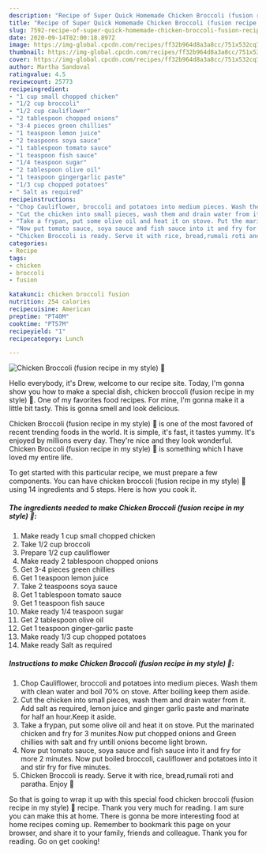 ```yaml
---
description: "Recipe of Super Quick Homemade Chicken Broccoli (fusion recipe in my style) 💛"
title: "Recipe of Super Quick Homemade Chicken Broccoli (fusion recipe in my style) 💛"
slug: 7592-recipe-of-super-quick-homemade-chicken-broccoli-fusion-recipe-in-my-style
date: 2020-09-14T02:00:18.897Z
image: https://img-global.cpcdn.com/recipes/ff32b964d8a3a8cc/751x532cq70/chicken-broccoli-fusion-recipe-in-my-style-💛-recipe-main-photo.jpg
thumbnail: https://img-global.cpcdn.com/recipes/ff32b964d8a3a8cc/751x532cq70/chicken-broccoli-fusion-recipe-in-my-style-💛-recipe-main-photo.jpg
cover: https://img-global.cpcdn.com/recipes/ff32b964d8a3a8cc/751x532cq70/chicken-broccoli-fusion-recipe-in-my-style-💛-recipe-main-photo.jpg
author: Martha Sandoval
ratingvalue: 4.5
reviewcount: 25773
recipeingredient:
- "1 cup small chopped chicken"
- "1/2 cup broccoli"
- "1/2 cup cauliflower"
- "2 tablespoon chopped onions"
- "3-4 pieces green chillies"
- "1 teaspoon lemon juice"
- "2 teaspoons soya sauce"
- "1 tablespoon tomato sauce"
- "1 teaspoon fish sauce"
- "1/4 teaspoon sugar"
- "2 tablespoon olive oil"
- "1 teaspoon gingergarlic paste"
- "1/3 cup chopped potatoes"
- " Salt as required"
recipeinstructions:
- "Chop Cauliflower, broccoli and potatoes into medium pieces. Wash them with clean water and boil 70% on stove. After boiling keep them aside."
- "Cut the chicken into small pieces, wash them and drain water from it. Add salt as required, lemon juice and ginger garlic paste and marinate for half an hour.Keep it aside."
- "Take a frypan, put some olive oil and heat it on stove. Put the marinated chicken and fry for 3 munites.Now put chopped onions and Green chillies with salt and fry untill onions become light brown."
- "Now put tomato sauce, soya sauce and fish sauce into it and fry for more 2 minutes. Now put boiled broccoli, cauliflower and potatoes into it and stir fry for five minutes."
- "Chicken Broccoli is ready. Serve it with rice, bread,rumali roti and paratha. Enjoy 💚"
categories:
- Recipe
tags:
- chicken
- broccoli
- fusion

katakunci: chicken broccoli fusion 
nutrition: 254 calories
recipecuisine: American
preptime: "PT40M"
cooktime: "PT57M"
recipeyield: "1"
recipecategory: Lunch

---
```



![Chicken Broccoli (fusion recipe in my style) 💛](https://img-global.cpcdn.com/recipes/ff32b964d8a3a8cc/751x532cq70/chicken-broccoli-fusion-recipe-in-my-style-💛-recipe-main-photo.jpg)

Hello everybody, it's Drew, welcome to our recipe site. Today, I'm gonna show you how to make a special dish, chicken broccoli (fusion recipe in my style) 💛. One of my favorites food recipes. For mine, I'm gonna make it a little bit tasty. This is gonna smell and look delicious.

Chicken Broccoli (fusion recipe in my style) 💛 is one of the most favored of recent trending foods in the world. It is simple, it's fast, it tastes yummy. It's enjoyed by millions every day. They're nice and they look wonderful. Chicken Broccoli (fusion recipe in my style) 💛 is something which I have loved my entire life.




To get started with this particular recipe, we must prepare a few components. You can have chicken broccoli (fusion recipe in my style) 💛 using 14 ingredients and 5 steps. Here is how you cook it.

<!--inarticleads1-->

##### The ingredients needed to make Chicken Broccoli (fusion recipe in my style) 💛:

1. Make ready 1 cup small chopped chicken
1. Take 1/2 cup broccoli
1. Prepare 1/2 cup cauliflower
1. Make ready 2 tablespoon chopped onions
1. Get 3-4 pieces green chillies
1. Get 1 teaspoon lemon juice
1. Take 2 teaspoons soya sauce
1. Get 1 tablespoon tomato sauce
1. Get 1 teaspoon fish sauce
1. Make ready 1/4 teaspoon sugar
1. Get 2 tablespoon olive oil
1. Get 1 teaspoon ginger-garlic paste
1. Make ready 1/3 cup chopped potatoes
1. Make ready  Salt as required




<!--inarticleads2-->

##### Instructions to make Chicken Broccoli (fusion recipe in my style) 💛:

1. Chop Cauliflower, broccoli and potatoes into medium pieces. Wash them with clean water and boil 70% on stove. After boiling keep them aside.
1. Cut the chicken into small pieces, wash them and drain water from it. Add salt as required, lemon juice and ginger garlic paste and marinate for half an hour.Keep it aside.
1. Take a frypan, put some olive oil and heat it on stove. Put the marinated chicken and fry for 3 munites.Now put chopped onions and Green chillies with salt and fry untill onions become light brown.
1. Now put tomato sauce, soya sauce and fish sauce into it and fry for more 2 minutes. Now put boiled broccoli, cauliflower and potatoes into it and stir fry for five minutes.
1. Chicken Broccoli is ready. Serve it with rice, bread,rumali roti and paratha. Enjoy 💚




So that is going to wrap it up with this special food chicken broccoli (fusion recipe in my style) 💛 recipe. Thank you very much for reading. I am sure you can make this at home. There is gonna be more interesting food at home recipes coming up. Remember to bookmark this page on your browser, and share it to your family, friends and colleague. Thank you for reading. Go on get cooking!
